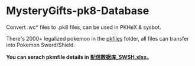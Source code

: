 # MysteryGifts-pk8-Database

Convert .wc* files to .pk8 files, can be used in PKHeX &amp; sysbot.

There's 2000+ legalized pokemon in the [pkfiles](https://github.com/Nyaneymar/MysteryGifts-pk8-Database/tree/master/pkfiles) folder, all files can transfer into Pokemon Sword/Shield.

**You can serach pkmfile details in [配信数据库_SWSH.xlsx](https://github.com/Nyaneymar/MysteryGifts-pk8-Database/blob/master/%E9%85%8D%E4%BF%A1%E6%95%B0%E6%8D%AE%E5%BA%93_SWSH.xlsx)。**
